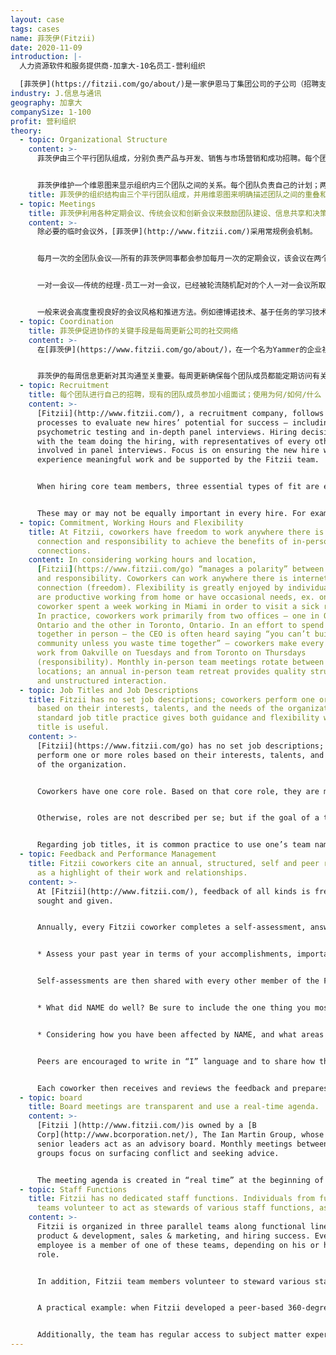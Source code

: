 ```yaml
---
layout: case
tags: cases
name: 菲茨伊(Fitzii)
date: 2020-11-09
introduction: |-
  人力资源软件和服务提供商-加拿大-10名员工-营利组织

  [菲茨伊](https://fitzii.com/go/about/)是一家伊恩马丁集团公司的子公司（招聘支持）
industry: J.信息与通讯
geography: 加拿大
companySize: 1-100
profit: 营利组织
theory:
  - topic: Organizational Structure
    content: >-
      菲茨伊由三个平行团队组成，分别负责产品与开发、销售与市场营销和成功招聘。每个团队都有一名高级人员负责战略和规划，但对团队的其他成员没有指挥权（菲茨伊使用建议流程和其他基于同事交流的流程进行决策）。


      菲茨伊维护一个维恩图来显示组织内三个团队之间的关系。每个团队负责自己的计划；两个团队之间的每个合作组合，都会在工作重叠的地方制定共享的计划；某些重要主题位于维恩图的中心，此处任何更改都需要三个团队的认可。“维恩中心”的主题包括菲茨伊的发展目标、战略和主题目标、可能对客户产生重大影响的产品和服务变化，以及自我管理等有关人力资源和文化的活动。
    title: 菲茨伊的组织结构由三个平行团队组成，并用维恩图来明确描述团队之间的重叠和共享决策之处。
  - topic: Meetings
    title: 菲茨伊利用各种定期会议、传统会议和创新会议来鼓励团队建设、信息共享和决策。
    content: >-
      除必要的临时会议外，[菲茨伊](http://www.fitzii.com/)采用常规例会机制。


      每月一次的全团队会议——所有的菲茨伊同事都会参加每月一次的定期会议，该会议在两个办公地点之间轮流举行。对于一个在两个地点工作并且经常远程工作的团队来说，这确保了一个可预测的能面对面开会的机会。该例会的议程包括完整人性活动，如了解一位同事的活动，以及财务审查，以提高每个团队成员的财务意识并促进主人翁思维。任何人想得到整个团队对任何主题意见的人，都可以将其他主题自由添加到一个共享文档中（没有人控制议程）。


      一对一会议——传统的经理-员工一对一会议，已经被轮流随机配对的个人一对一会议所取代。这些会议被称为“蔚蓝约会”，有助于加强联系，增加对其他角色的了解，并为建议流程提供可预测的第一个联络点。每对蔚蓝约会会持续三个月。


      一般来说会高度重视良好的会议风格和推进方法。例如德博诺技术、基于任务的学习技术和公司原创的问题杜兹（DOAQ）会议风格就是例子。
  - topic: Coordination
    title: 菲茨伊促进协作的关键手段是每周更新公司的社交网络
    content: >-
      在[菲茨伊](https://www.fitzii.com/go/about/)，在一个名为Yammer的企业社交网络中，每周都会发生更新，这是分享信息和接受建议的关键手段。每个核心团队成员每周都会写一篇关于她/他的工作活动、建议流程和关注点的最新帖子。


      菲茨伊的每周信息更新对其沟通至关重要。每周更新确保每个团队成员都能定期访问有关业务的各种信息 – 从财务表现到客户关注点以及个人参与度 – 从而提高菲茨伊团队成员的一致性和参与度。菲茨伊的股东和咨询委员会也是Yammer小组的成员，他们偶尔会在每周更新或咨询委员会会议上添加鼓励意见或提出课题。
  - topic: Recruitment
    title: 每个团队进行自己的招聘，现有的团队成员参加小组面试；使用为何/如何/什么（why/how/what）提问框架，来评估应聘者的适配度。
    content: >-
      [Fitzii](http://www.fitzii.com/), a recruitment company, follows rigorous
      processes to evaluate new hires’ potential for success – including
      psychometric testing and in-depth panel interviews. Hiring decisions rest
      with the team doing the hiring, with representatives of every other team
      involved in panel interviews. Focus is on ensuring the new hire will
      experience meaningful work and be supported by the Fitzii team.


      When hiring core team members, three essential types of fit are evaluated: • Why – alignment with Fitzii’s evolutionary purpose is evaluated in conversation during preliminary and panel interviews; there is a strong desire to find roles for people with clear purpose alignment • How – an individual’s behavioural traits, evaluated by psychometric testing within the Fitzii software • What – knowledge, skills, abilities related to the main role(s) the new hire will play, evaluated by the relevant functional team


      These may or may not be equally important in every hire. For example, hiring a programmer requires a high level of knowledge, skill, and ability (what) whereas hiring a senior person who will set strategy requires a high level of purpose alignment (why).
  - topic: Commitment, Working Hours and Flexibility
    title: At Fitzii, coworkers have freedom to work anywhere there is internet
      connection and responsibility to achieve the benefits of in-person
      connections.
    content: In considering working hours and location,
      [Fitzii](https://www.fitzii.com/go) “manages a polarity” between freedom
      and responsibility. Coworkers can work anywhere there is internet
      connection (freedom). Flexibility is greatly enjoyed by individuals who
      are productive working from home or have occasional needs, ex. one
      coworker spent a week working in Miami in order to visit a sick relative.
      In practice, coworkers work primarily from two offices – one in Oakville,
      Ontario and the other in Toronto, Ontario. In an effort to spend time
      together in person – the CEO is often heard saying “you can’t build
      community unless you waste time together” – coworkers make every effort to
      work from Oakville on Tuesdays and from Toronto on Thursdays
      (responsibility). Monthly in-person team meetings rotate between the two
      locations; an annual in-person team retreat provides quality structured
      and unstructured interaction.
  - topic: Job Titles and Job Descriptions
    title: Fitzii has no set job descriptions; coworkers perform one or more roles
      based on their interests, talents, and the needs of the organization. A
      standard job title practice gives both guidance and flexibility when a
      title is useful.
    content: >-
      [Fitzii](https://www.fitzii.com/go) has no set job descriptions; coworkers
      perform one or more roles based on their interests, talents, and the needs
      of the organization.


      Coworkers have one core role. Based on that core role, they are members of one of three functional teams – product & development, sales & marketing, and hiring success. Coworkers also have other roles not related to their core role. For convenience, simple lists of these roles exist in the company social network. They are as simple as “Hiring practice - Luz” so that it’s easy to identify the person currently playing a role.


      Otherwise, roles are not described per se; but if the goal of a traditional job description is to make clear what each person should be doing, the equivalent source of guidance is each team’s goals and plans document, which makes clear the current priorities of that team. In that sense, a coworker’s job description is to make progress on Fitzii’s purpose, specifically by achieving the goals and plans her functional team has committed to.


      Regarding job titles, it is common practice to use one’s team name as a title. For example – introducing oneself as “Carla from hiring success” or signing an email: Carla, Hiring Success, Fitzii. At the same time, in situations when it is more practical to use a conventional title, each person has freedom to do so. For example, it might be practical for a member of the sales & marketing team to identify himself as Fitzii’s marketing manager when addressing marketing services vendors. There is either enough peer pressure or good sense to avoid fancier ego-driven titles!
  - topic: Feedback and Performance Management
    title: Fitzii coworkers cite an annual, structured, self and peer review process
      as a highlight of their work and relationships.
    content: >-
      At [Fitzii](http://www.fitzii.com/), feedback of all kinds is frequently
      sought and given.


      Annually, every Fitzii coworker completes a self-assessment, answering these two questions (in an online performance management tool):


      * Assess your past year in terms of your accomplishments, important learning, and even mistakes that led to growth. Then tell us what areas of your performance you'd particularly like to get feedback about.


      Self-assessments are then shared with every other member of the Fitzii team, who review the content before responding with answers to these two questions:


      * What did NAME do well? Be sure to include the one thing you most value about working with NAME.


      * Considering how you have been affected by NAME, and what areas she's interested in hearing about, what is the feedback you would like to give that could best help her grow or improve?


      Peers are encouraged to write in “I” language and to share how they have been inspired, touch, hurt, etc. by the other person’s contributions. Feedback is not presented as objective truth. No numerical ratings or rankings are used.


      Each coworker then receives and reviews the feedback and prepares to attend a whole-team discussion in which every person shares new insights from the feedback process, as well as actions he or she wishes to take in response.
  - topic: board
    title: Board meetings are transparent and use a real-time agenda.
    content: >-
      [Fitzii ](http://www.fitzii.com/)is owned by a [B
      Corp](http://www.bcorporation.net/), The Ian Martin Group, whose CEO and
      senior leaders act as an advisory board. Monthly meetings between the two
      groups focus on surfacing conflict and seeking advice.


      The meeting agenda is created in “real time” at the beginning of every meeting. This reduces bureaucracy and any politicking for topics that may not interest the whole group, or have urgency. Each team head and board member shares four items: what s/he is a) focused on, b) excited about, c) concerned about, and d) tasks that need immediate attention. Urgent topics, and those of broad interest, are discussed, and others deferred. Meeting notes are accessible to all Fitzii team members.
  - topic: Staff Functions
    title: Fitzii has no dedicated staff functions. Individuals from functional
      teams volunteer to act as stewards of various staff functions, as needed.
    content: >-
      Fitzii is organized in three parallel teams along functional lines –
      product & development, sales & marketing, and hiring success. Every Fitzii
      employee is a member of one of these teams, depending on his or her core
      role.


      In addition, Fitzii team members volunteer to steward various staff roles such as finances, purchasing, and human resources. The individual steward accumulates expertise and moves decisions, actions, and projects forward. These allocations are based on individual interest and the team’s overall needs.


      A practical example: when Fitzii developed a peer-based 360-degree feedback process, various team members were interested in contributing. Initially, development of the new feedback process lagged as no one was clearly responsible for moving it forward. When the team noticed this, one coworker from the product & development team took the role of steward of the feedback process. He collected advice and opinions from other interested coworkers, proposed a process based on their advice, and took over practical implementation of the new practice. In that sense, the role is less about authority over a particular staff function and more about serving the team’s practical needs.


      Additionally, the team has regular access to subject matter experts from its parent company, the [Ian Martin Group,](http://ianmartin.com/) as well as external experts, such as legal counsel.
---
```

